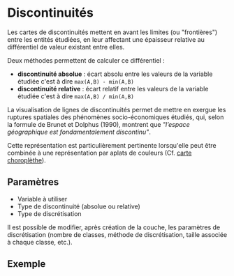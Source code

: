 # Discontinuités

Les cartes de discontinuités mettent en avant les limites (ou "frontières") entre les entités étudiées, en leur affectant une
épaisseur relative au différentiel de valeur existant entre elles.

Deux méthodes permettent de calculer ce différentiel :

- **discontinuité absolue** : écart absolu entre les valeurs de la variable étudiée c'est à dire `max(A,B) - min(A,B)`
- **discontinuité relative** : écart relatif entre les valeurs de la variable étudiée c'est à dire `max(A,B) / min(A,B)`

La visualisation de lignes de discontinuités permet de mettre en exergue les ruptures spatiales des phénomènes socio-économiques étudiés,
qui, selon la formule de Brunet et Dolphus (1990), montrent que *"l’espace géographique est fondamentalement discontinu"*.

Cette représentation est particulièrement pertinente lorsqu'elle peut être combinée à une représentation par aplats de couleurs (Cf. [carte choroplèthe](./choropleth)).

## Paramètres

- Variable à utiliser
- Type de discontinuité (absolue ou relative)
- Type de discrétisation

Il est possible de modifier, après création de la couche, les paramètres de discrétisation (nombre de classes, méthode de discrétisation, taille associée à chaque classe, etc.).

## Exemple

<ZoomImg
    src="/example-discontinuity.png"
    alt="Exemple de carte de discontinuité"
    caption="Exemple de carte de discontinuité"
/>

